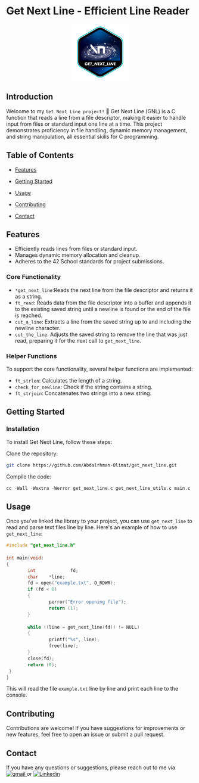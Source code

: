 # Get Next Line - Efficient Line Reader

<p align="center">
    <img src="https://raw.githubusercontent.com/alx-sch/42_get_next_line/main/.assets/get_next_linee.png" alt="get_next_line_badge.png" />
</p>

## Introduction

Welcome to my `Get Next Line project!` 🚀 Get Next Line (GNL) is a C function that reads a line from a file descriptor, making it easier to handle input from files or standard input one line at a time. This project demonstrates proficiency in file handling, dynamic memory management, and string manipulation, all essential skills for C programming.

## Table of Contents

- [Features](#features)
- [Getting Started](#getting-started)
- [Usage](#usage)

- [Contributing](#contributing)
- [Contact](#contact)

## Features
- Efficiently reads lines from files or standard input.
- Manages dynamic memory allocation and cleanup.
- Adheres to the 42 School standards for project submissions.
### Core Functionality

- `*get_next_line`:Reads the next line from the file descriptor and returns it as a string.
- `ft_read`: Reads data from the file descriptor into a buffer and appends it to the existing saved string until a newline is found or the end of the file is reached.
- `cut_a_line`: Extracts a line from the saved string up to and including the newline character.
- `cut_the_line`: Adjusts the saved string to remove the line that was just read, preparing it for the next call to `get_next_line`.  
### Helper Functions

To support the core functionality, several helper functions are implemented:

- `ft_strlen`: Calculates the length of a string.
- `check_for_newline`: Check if the string contains a string.
- `ft_strjoin`: Concatenates two strings into a new string.

## Getting Started
### Installation
To install Get Next Line, follow these steps:

Clone the repository:

```bash
git clone https://github.com/Abdalrhman-Olimat/get_next_line.git
```
Compile the code:
```c
cc -Wall -Wextra -Werror get_next_line.c get_next_line_utils.c main.c
```
## Usage

Once you've linked the library to your project, you can use `get_next_line` to read and parse text files line by line. Here's an example of how to use `get_next_line`:

```c
#include "get_next_line.h"

int	main(void)
{
        int             fd;
        char    *line;
        fd = open("example.txt", O_RDWR);
        if (fd < 0)
        {
                perror("Error opening file");
                return (1);
        }
		
        while ((line = get_next_line(fd)) != NULL)
        {
                printf("%s", line);
                free(line);
        }
        close(fd);
        return (0);
 }
}
```

This will read the file `example.txt` line by line and print each line to the console.
## Contributing
Contributions are welcome! If you have suggestions for improvements or new features, feel free to open an issue or submit a pull request.
## Contact
If you have any questions or suggestions, please reach out to me via <a href="mailto:abdalrhmanolimat911@gmail.com" target="_blank"><img alt='gmail' src='https://img.shields.io/badge/Gmail-D14836?style=flat-square&logo=gmail&logoColor=white'/> </a>  or  <a href='https://https://www.linkedin.com/in/abdalrhman-olimat-ba2357215/' target="_blank"><img alt='Linkedin' src='https://img.shields.io/badge/LinkedIn-100000?style=flat-square&logo=Linkedin&logoColor=white&labelColor=0A66C2&color=0A66C2'/></a>

